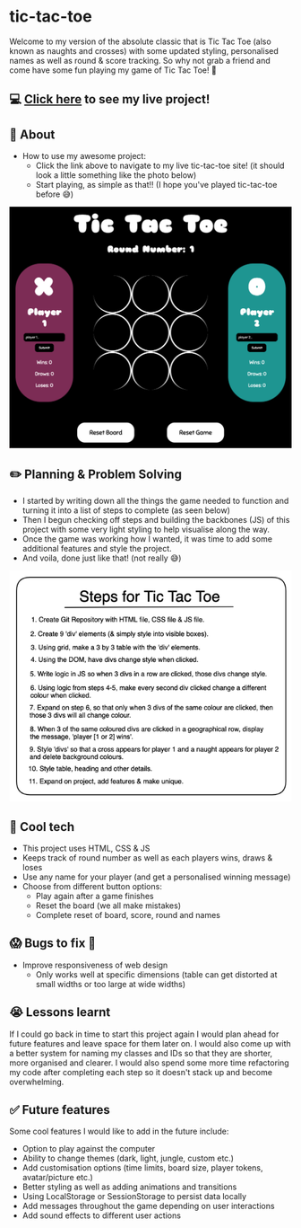 # tic-tac-toe
Welcome to my version of the absolute classic that is Tic Tac Toe (also known as naughts and crosses) with some updated styling, personalised names as well as round & score tracking. So why not grab a friend and come have some fun playing my game of Tic Tac Toe! :raised_hands:


## :computer: [Click here](https://sam26git.github.io/tic-tac-toe/) to see my live project!


## :page_facing_up: About
- How to use my awesome project:
    - Click the link above to navigate to my live tic-tac-toe site! (it should look a little something like the photo below)
    - Start playing, as simple as that!! (I hope you've played tic-tac-toe before :sweat_smile:)

![screenshot of game](./gameScreen.png)


## :pencil2: Planning & Problem Solving
- I started by writing down all the things the game needed to function and turning it into a list of steps to complete (as seen below)
- Then I begun checking off steps and building the backbones (JS) of this project with some very light styling to help visualise along the way.
- Once the game was working how I wanted, it was time to add some additional features and style the project. 
- And voila, done just like that! (not really :sweat_smile:)

![wireframe](./wireFrame.png)


## :rocket: Cool tech
- This project uses HTML, CSS & JS 
- Keeps track of round number as well as each players wins, draws & loses
- Use any name for your player (and get a personalised winning message)
- Choose from different button options:
    - Play again after a game finishes
    - Reset the board (we all make mistakes) 
    - Complete reset of board, score, round and names


## :scream: Bugs to fix :poop:
- Improve responsiveness of web design 
    - Only works well at specific dimensions (table can get distorted at small widths or too large at wide widths)


## :sob: Lessons learnt
If I could go back in time to start this project again I would plan ahead for future features and leave space for them later on. I would also come up with a better system for naming my classes and IDs so that they are shorter, more organised and clearer. I would also spend some more time refactoring my code after completing each step so it doesn't stack up and become overwhelming.


## :white_check_mark: Future features
Some cool features I would like to add in the future include:
- Option to play against the computer
- Ability to change themes (dark, light, jungle, custom etc.)
- Add customisation options (time limits, board size, player tokens, avatar/picture etc.)
- Better styling as well as adding animations and transitions
- Using LocalStorage or SessionStorage to persist data locally 
- Add messages throughout the game depending on user interactions
- Add sound effects to different user actions